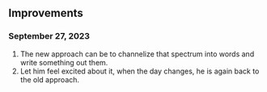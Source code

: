 ## Improvements
### September 27, 2023
1. The new approach can be to channelize that spectrum into words and write something out them.
2. Let him feel excited about it, when the day changes, he is again back to the old approach.